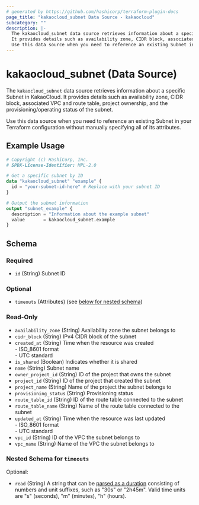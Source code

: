 ```yaml
---
# generated by https://github.com/hashicorp/terraform-plugin-docs
page_title: "kakaocloud_subnet Data Source - kakaocloud"
subcategory: ""
description: |-
  The kakaocloud_subnet data source retrieves information about a specific Subnet in KakaoCloud.
  It provides details such as availability zone, CIDR block, associated VPC and route table, project ownership, and the provisioning/operating status of the subnet.
  Use this data source when you need to reference an existing Subnet in your Terraform configuration without manually specifying all of its attributes.
---
```


# kakaocloud_subnet (Data Source)

The `kakaocloud_subnet` data source retrieves information about a specific Subnet in KakaoCloud.
It provides details such as availability zone, CIDR block, associated VPC and route table, project ownership, and the provisioning/operating status of the subnet.

Use this data source when you need to reference an existing Subnet in your Terraform configuration without manually specifying all of its attributes.

## Example Usage

```terraform
# Copyright (c) HashiCorp, Inc.
# SPDX-License-Identifier: MPL-2.0

# Get a specific subnet by ID
data "kakaocloud_subnet" "example" {
  id = "your-subnet-id-here" # Replace with your subnet ID
}

# Output the subnet information
output "subnet_example" {
  description = "Information about the example subnet"
  value       = kakaocloud_subnet.example
}
```

<!-- schema generated by tfplugindocs -->
## Schema

### Required

- `id` (String) Subnet ID

### Optional

- `timeouts` (Attributes) (see [below for nested schema](#nestedatt--timeouts))

### Read-Only

- `availability_zone` (String) Availability zone the subnet belongs to
- `cidr_block` (String) IPv4 CIDR block of the subnet
- `created_at` (String) Time when the resource was created<br/> - ISO_8601 format<br/> - UTC standard
- `is_shared` (Boolean) Indicates whether it is shared
- `name` (String) Subnet name
- `owner_project_id` (String) ID of the project that owns the subnet
- `project_id` (String) ID of the project that created the subnet
- `project_name` (String) Name of the project the subnet belongs to
- `provisioning_status` (String) Provisioning status
- `route_table_id` (String) ID of the route table connected to the subnet
- `route_table_name` (String) Name of the route table connected to the subnet
- `updated_at` (String) Time when the resource was last updated<br/> - ISO_8601 format<br/> - UTC standard
- `vpc_id` (String) ID of the VPC the subnet belongs to
- `vpc_name` (String) Name of the VPC the subnet belongs to

<a id="nestedatt--timeouts"></a>
### Nested Schema for `timeouts`

Optional:

- `read` (String) A string that can be [parsed as a duration](https://pkg.go.dev/time#ParseDuration) consisting of numbers and unit suffixes, such as "30s" or "2h45m". Valid time units are "s" (seconds), "m" (minutes), "h" (hours).
